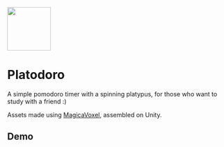 
<img src="https://github.com/enviio/platodoro/blob/main/icon.png" width="100" height="100" />

# Platodoro

A simple pomodoro timer with a spinning platypus, for those who want to study with a friend  :)

Assets made using [MagicaVoxel](https://ephtracy.github.io/), assembled on Unity. 

## Demo



